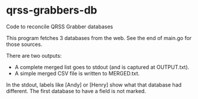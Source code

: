 # qrss-grabbers-db
Code to reconcile QRSS Grabber databases

This program fetches 3 databases from the web.
See the end of main.go for those sources.

There are two outputs:
*   A complete merged list goes to stdout (and is captured at OUTPUT.txt).
*   A simple merged CSV file is written to MERGED.txt.

In the stdout, labels like [Andy] or [Henry] show what that database had different.
The first database to have a field is not marked.
